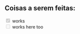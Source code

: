 ## Coisas a serem feitas:

<input type="checkbox" disabled checked /> works <br>
<input type="checkbox" disabled /> works here too <br>